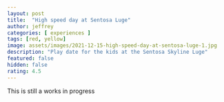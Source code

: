 ```yaml
---
layout: post
title:  "High speed day at Sentosa Luge"
author: jeffrey
categories: [ experiences ]
tags: [red, yellow]
image: assets/images/2021-12-15-high-speed-day-at-sentosa-luge-1.jpg
description: "Play date for the kids at the Sentosa Skyline Luge"
featured: false
hidden: false
rating: 4.5
---
```


This is still a works in progress
